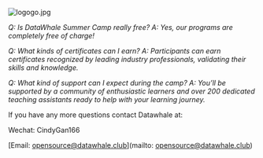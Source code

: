 ![logogo.jpg]({{site.baseurl}}/images/logogo.jpg)

  
  <!--more-->

*Q: Is DataWhale Summer Camp really free?*
*A: Yes, our programs are completely free of charge!*

*Q: What kinds of certificates can I earn?*
*A: Participants can earn certificates recognized by leading industry professionals, validating their skills and knowledge.*

*Q: What kind of support can I expect during the camp?*
*A: You’ll be supported by a community of enthusiastic learners and over 200 dedicated teaching assistants ready to help with your learning journey.*

If you have any more questions contact Datawhale at:

Wechat: CindyGan166

[Email: opensource@datawhale.club](mailto: opensource@datawhale.club)
